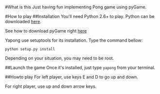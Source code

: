 #What is this
Just having fun implementing Pong game using pyGame.

#How to play
##Installation
You'll need Python 2.6+ to play. Python can be downloaded [here](http://www.python.org).

See how to download pyGame right [here](http://www.pygame.org/news.html)

Yapong use setuptools for its installation. Type the command bellow:

    python setup.py install

Depending on your situation, you may need to be root.

##Launch the game
Once it's installed, just type `yapong` from your terminal.

##Howto play
For left player, use keys E and D to go up and down.

For right player, use up and down arrow keys.
